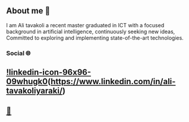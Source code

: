 ## About me 📝

I am Ali tavakoli a recent master graduated in ICT with a focused background in artificial intelligence, continuously seeking new ideas, 
Committed to exploring and implementing state-of-the-art technologies.

### Social 🌐
## [!linkedin-icon-96x96-09whugk0](https://github.com/user-attachments/assets/fef6dee1-7570-4801-9244-1f739048a5c2)(https://www.linkedin.com/in/ali-tavakoliyaraki/)
## [📧](mailto:ali.tavakoli.yaraki1@gmail.com)
